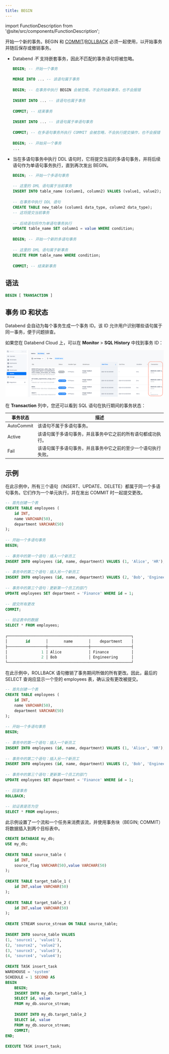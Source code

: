 ```yaml
---
title: BEGIN
---
```

import FunctionDescription from '@site/src/components/FunctionDescription';

<FunctionDescription description="引入或更新版本：v1.2.371"/>

开始一个新的事务。BEGIN 和 [COMMIT](commit.md)/[ROLLBACK](rollback.md) 必须一起使用，以开始事务并随后保存或撤销事务。

- Databend *不* 支持嵌套事务，因此不匹配的事务语句将被忽略。

    ```sql title="示例："
    BEGIN; -- 开始一个事务

    MERGE INTO ... -- 该语句属于事务

    BEGIN; -- 在事务中执行 BEGIN 会被忽略，不会开始新事务，也不会报错

    INSERT INTO ... -- 该语句也属于事务

    COMMIT; -- 结束事务

    INSERT INTO ... -- 该语句属于单语句事务

    COMMIT; -- 在多语句事务外执行 COMMIT 会被忽略，不会执行提交操作，也不会报错

    BEGIN; -- 开始另一个事务
    ... 
    ```

- 当在多语句事务中执行 DDL 语句时，它将提交当前的多语句事务，并将后续语句作为单语句事务执行，直到再次发出 BEGIN。

    ```sql title="示例："
    BEGIN; -- 开始一个多语句事务

    -- 这里的 DML 语句属于当前事务
    INSERT INTO table_name (column1, column2) VALUES (value1, value2);

    -- 在事务中执行 DDL 语句
    CREATE TABLE new_table (column1 data_type, column2 data_type); 
    -- 这将提交当前事务

    -- 后续语句将作为单语句事务执行
    UPDATE table_name SET column1 = value WHERE condition;

    BEGIN; -- 开始一个新的多语句事务

    -- 这里的 DML 语句属于新事务
    DELETE FROM table_name WHERE condition;

    COMMIT; -- 结束新事务
    ```


## 语法

```sql
BEGIN [ TRANSACTION ]
```

## 事务 ID 和状态

Databend 会自动为每个事务生成一个事务 ID。该 ID 允许用户识别哪些语句属于同一事务，便于问题排查。

如果您在 Databend Cloud 上，可以在 **Monitor** > **SQL History** 中找到事务 ID：

![alt text](../../../../../../static/img/documents/sql/transaction-id.png)

在 **Transaction** 列中，您还可以看到 SQL 语句在执行期间的事务状态：

| 事务状态 | 描述                                                                                                                 |
|--------------------|-----------------------------------------------------------------------------------------------------------------------------|
| AutoCommit         | 该语句不属于多语句事务。                                                                 |
| Active             | 该语句属于多语句事务，并且事务中它之前的所有语句都成功执行。   |
| Fail               | 该语句属于多语句事务，并且事务中它之前的至少一个语句执行失败。 |

## 示例

在此示例中，所有三个语句（INSERT、UPDATE、DELETE）都属于同一个多语句事务。它们作为一个单元执行，并在发出 COMMIT 时一起提交更改。

```sql
-- 首先创建一个表
CREATE TABLE employees (
    id INT,
    name VARCHAR(50),
    department VARCHAR(50)
);

-- 开始一个多语句事务
BEGIN;

-- 事务中的第一个语句：插入一个新员工
INSERT INTO employees (id, name, department) VALUES (1, 'Alice', 'HR');

-- 事务中的第二个语句：插入另一个新员工
INSERT INTO employees (id, name, department) VALUES (2, 'Bob', 'Engineering');

-- 事务中的第三个语句：更新第一个员工的部门
UPDATE employees SET department = 'Finance' WHERE id = 1;

-- 提交所有更改
COMMIT;

-- 验证表中的数据
SELECT * FROM employees;

┌───────────────────────────────────────────────────────┐
│        id       │       name       │    department    │
├─────────────────┼──────────────────┼──────────────────┤
│               1 │ Alice            │ Finance          │
│               2 │ Bob              │ Engineering      │
└───────────────────────────────────────────────────────┘
```

在此示例中，ROLLBACK 语句撤销了事务期间所做的所有更改。因此，最后的 SELECT 查询应显示一个空的 employees 表，确认没有更改被提交。

```sql
-- 首先创建一个表
CREATE TABLE employees (
    id INT,
    name VARCHAR(50),
    department VARCHAR(50)
);

-- 开始一个多语句事务
BEGIN;

-- 事务中的第一个语句：插入一个新员工
INSERT INTO employees (id, name, department) VALUES (1, 'Alice', 'HR');

-- 事务中的第二个语句：插入另一个新员工
INSERT INTO employees (id, name, department) VALUES (2, 'Bob', 'Engineering');

-- 事务中的第三个语句：更新第一个员工的部门
UPDATE employees SET department = 'Finance' WHERE id = 1;

-- 回滚事务
ROLLBACK;

-- 验证表是否为空
SELECT * FROM employees;
```

此示例设置了一个流和一个任务来消费该流，并使用事务块（BEGIN; COMMIT）将数据插入到两个目标表中。

```sql
CREATE DATABASE my_db;
USE my_db;

CREATE TABLE source_table (
    id INT,
    source_flag VARCHAR(50),value VARCHAR(50)
);

CREATE TABLE target_table_1 (
    id INT,value VARCHAR(50)
);

CREATE TABLE target_table_2 (
    id INT,value VARCHAR(50)
);

CREATE STREAM source_stream ON TABLE source_table;

INSERT INTO source_table VALUES 
(1, 'source1', 'value1'),
(2, 'source2', 'value2'),
(3, 'source3', 'value3'),
(4, 'source4', 'value4');

CREATE TASK insert_task
WAREHOUSE = 'system' 
SCHEDULE = 1 SECOND AS 
BEGIN
    BEGIN;
    INSERT INTO my_db.target_table_1 
    SELECT id, value 
    FROM my_db.source_stream; 

    INSERT INTO my_db.target_table_2 
    SELECT id, value 
    FROM my_db.source_stream; 
    COMMIT;
END;

EXECUTE TASK insert_task;
```